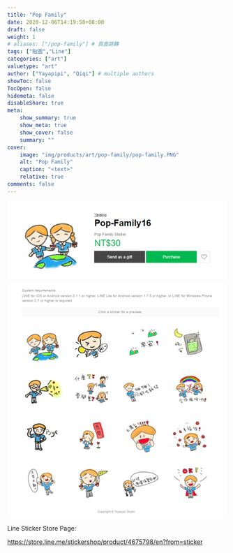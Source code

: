 ```yaml
---
title: "Pop Family"
date: 2020-12-06T14:19:58+08:00
draft: false
weight: 1
# aliases: ["/pop-family"] # 頁面跳轉
tags: ["貼圖","Line"]
categories: ["art"]
valuetype: "art"
author: ["Yayapipi", "Qiqi"] # multiple authors
showToc: false
TocOpen: false
hidemeta: false
disableShare: true
meta:
    show_summary: true
    show_meta: true
    show_cover: false
    summary: ""
cover:
    image: "img/products/art/pop-family/pop-family.PNG"
    alt: "Pop Family"
    caption: "<text>"
    relative: true
comments: false
---
```

![1](/img/products/art/pop-family/2.png)	

Line Sticker Store Page:

https://store.line.me/stickershop/product/4675798/en?from=sticker